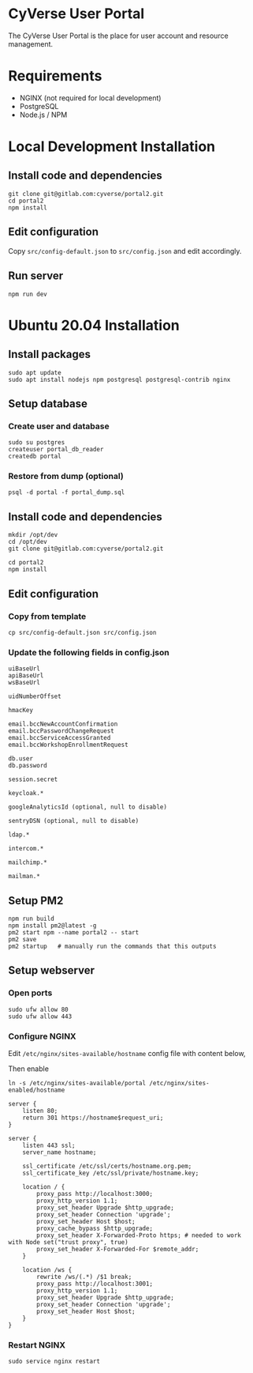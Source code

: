 # CyVerse User Portal

The CyVerse User Portal is the place for user account and resource management.

# Requirements

* NGINX (not required for local development)
* PostgreSQL
* Node.js / NPM

# Local Development Installation

## Install code and dependencies
```
git clone git@gitlab.com:cyverse/portal2.git
cd portal2
npm install
```

## Edit configuration
Copy `src/config-default.json` to `src/config.json` and edit accordingly.

## Run server
```
npm run dev
```

# Ubuntu 20.04 Installation

## Install packages
```
sudo apt update
sudo apt install nodejs npm postgresql postgresql-contrib nginx
```

## Setup database

### Create user and database
```
sudo su postgres
createuser portal_db_reader
createdb portal
```

### Restore from dump (optional)
```
psql -d portal -f portal_dump.sql
```

## Install code and dependencies
```
mkdir /opt/dev
cd /opt/dev
git clone git@gitlab.com:cyverse/portal2.git

cd portal2
npm install
```

## Edit configuration
### Copy from template
```
cp src/config-default.json src/config.json
```

### Update the following fields in config.json
```
uiBaseUrl
apiBaseUrl
wsBaseUrl

uidNumberOffset

hmacKey

email.bccNewAccountConfirmation
email.bccPasswordChangeRequest
email.bccServiceAccessGranted
email.bccWorkshopEnrollmentRequest

db.user
db.password

session.secret

keycloak.*

googleAnalyticsId (optional, null to disable)

sentryDSN (optional, null to disable)

ldap.*

intercom.*

mailchimp.*

mailman.*
```

## Setup PM2

```
npm run build
npm install pm2@latest -g
pm2 start npm --name portal2 -- start
pm2 save
pm2 startup   # manually run the commands that this outputs
```

## Setup webserver

### Open ports
```
sudo ufw allow 80
sudo ufw allow 443
```

### Configure NGINX

Edit `/etc/nginx/sites-available/hostname` config file with content below,

Then enable
```
ln -s /etc/nginx/sites-available/portal /etc/nginx/sites-enabled/hostname
```

```
server {
    listen 80;
    return 301 https://hostname$request_uri;
}

server {
    listen 443 ssl;
    server_name hostname;

    ssl_certificate /etc/ssl/certs/hostname.org.pem;
    ssl_certificate_key /etc/ssl/private/hostname.key;

    location / {
        proxy_pass http://localhost:3000;
        proxy_http_version 1.1;
        proxy_set_header Upgrade $http_upgrade;
        proxy_set_header Connection 'upgrade';
        proxy_set_header Host $host;
        proxy_cache_bypass $http_upgrade;
        proxy_set_header X-Forwarded-Proto https; # needed to work with Node set("trust proxy", true)
        proxy_set_header X-Forwarded-For $remote_addr;
    }

    location /ws {
        rewrite /ws/(.*) /$1 break;
        proxy_pass http://localhost:3001;
        proxy_http_version 1.1;
        proxy_set_header Upgrade $http_upgrade;
        proxy_set_header Connection 'upgrade';
        proxy_set_header Host $host;
    }
}
```

### Restart NGINX
```
sudo service nginx restart
```
